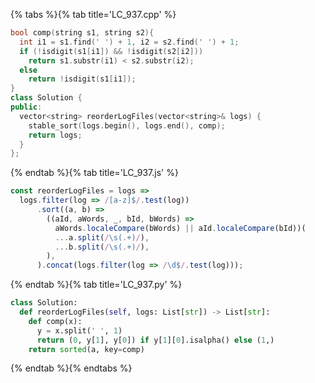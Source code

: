 {% tabs %}{% tab title='LC_937.cpp' %}

```cpp
bool comp(string s1, string s2){
  int i1 = s1.find(' ') + 1, i2 = s2.find(' ') + 1;
  if (!isdigit(s1[i1]) && !isdigit(s2[i2]))
    return s1.substr(i1) < s2.substr(i2);
  else
    return !isdigit(s1[i1]);
}
class Solution {
public:
  vector<string> reorderLogFiles(vector<string>& logs) {
    stable_sort(logs.begin(), logs.end(), comp);
    return logs;
  }
};
```

{% endtab %}{% tab title='LC_937.js' %}

```js
const reorderLogFiles = logs =>
  logs.filter(log => /[a-z]$/.test(log))
      .sort((a, b) =>
        ((aId, aWords, _, bId, bWords) =>
          aWords.localeCompare(bWords) || aId.localeCompare(bId))(
          ...a.split(/\s(.+)/),
          ...b.split(/\s(.+)/),
        ),
      ).concat(logs.filter(log => /\d$/.test(log)));
```

{% endtab %}{% tab title='LC_937.py' %}

```py
class Solution:
  def reorderLogFiles(self, logs: List[str]) -> List[str]:
    def comp(x):
      y = x.split(' ', 1)
      return (0, y[1], y[0]) if y[1][0].isalpha() else (1,)
    return sorted(a, key=comp)
```

{% endtab %}{% endtabs %}
